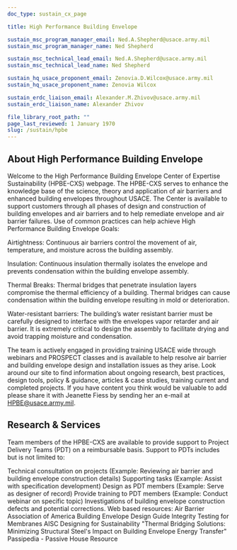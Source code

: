 ```yaml
---
doc_type: sustain_cx_page

title: High Performance Building Envelope

sustain_msc_program_manager_email: Ned.A.Shepherd@usace.army.mil
sustain_msc_program_manager_name: Ned Shepherd

sustain_msc_technical_lead_email: Ned.A.Shepherd@usace.army.mil
sustain_msc_technical_lead_name: Ned Shepherd

sustain_hq_usace_proponent_email: Zenovia.D.Wilcox@usace.army.mil
sustain_hq_usace_proponent_name: Zenovia Wilcox

sustain_erdc_liaison_email: Alexander.M.Zhivov@usace.army.mil
sustain_erdc_liaison_name: Alexander Zhivov

file_library_root_path: ""
page_last_reviewed: 1 January 1970
slug: /sustain/hpbe
---
```


## About High Performance Building Envelope

Welcome to the High Performance Building Envelope Center of Expertise Sustainability (HPBE-CXS) webpage. The HPBE-CXS serves to enhance the knowledge base of the science, theory and application of air barriers and enhanced building envelopes throughout USACE. The Center is available to support customers through all phases of design and construction of building envelopes and air barriers and to help remediate envelope and air barrier failures.
Use of common practices can help achieve High Performance Building Envelope Goals:

Airtightness: Continuous air barriers control the movement of air, temperature, and moisture across the building assembly.

Insulation: Continuous insulation thermally isolates the envelope and prevents condensation within the building envelope assembly.

Thermal Breaks: Thermal bridges that penetrate insulation layers compromise the thermal efficiency of a building. Thermal bridges can cause condensation within the building envelope resulting in mold or deterioration.

Water-resistant barriers: The building’s water resistant barrier must be carefully designed to interface with the envelopes vapor retarder and air barrier. It is extremely critical to design the assembly to facilitate drying and avoid trapping moisture and condensation.

The team is actively engaged in providing training USACE wide through webinars and PROSPECT classes and is available to help resolve air barrier and building envelope design and installation issues as they arise. Look around our site to find information about ongoing research, best practices, design tools, policy & guidance, articles & case studies, training current and completed projects. If you have content you think would be valuable to add please share it with Jeanette Fiess by sending her an e-mail at HPBE@usace.army.mil.

## Research & Services

Team members of the HPBE-CXS are available to provide support to Project Delivery Teams (PDT) on a reimbursable basis. Support to PDTs includes but is not limited to:

Technical consultation on projects (Example: Reviewing air barrier and building envelope construction details)
Supporting tasks (Example: Assist with specification development)
Design as PDT members (Example: Serve as designer of record)
Provide training to PDT members (Example: Conduct webinar on specific topic)
Investigations of building envelope construction defects and potential corrections.
Web based resources:
Air Barrier Association of America
Building Envelope Design Guide
Integrity Testing for Membranes
AISC Designing for Sustainability "Thermal Bridging Solutions: Minimizing Structural Steel's Impact on Building Envelope Energy Transfer"
Passipedia - Passive House Resource
